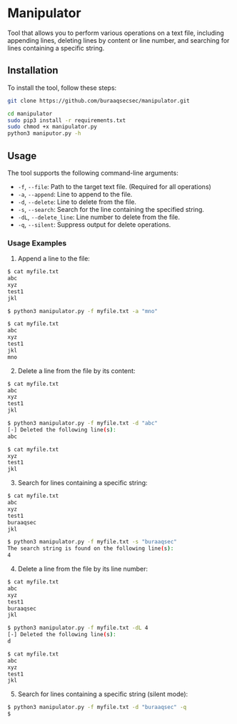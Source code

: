 # Manipulator

Tool that allows you to perform various operations on a text file, including appending lines, deleting lines by content or line number, and searching for lines containing a specific string.

## Installation

To install the tool, follow these steps:

```bash
git clone https://github.com/buraaqsecsec/manipulator.git

cd manipulator
sudo pip3 install -r requirements.txt
sudo chmod +x manipulator.py
python3 maniputor.py -h
```

## Usage

The tool supports the following command-line arguments:

- `-f`, `--file`: Path to the target text file. (Required for all operations)
- `-a`, `--append`: Line to append to the file.
- `-d`, `--delete`: Line to delete from the file.
- `-s`, `--search`: Search for the line containing the specified string.
- `-dL`, `--delete_line`: Line number to delete from the file.
- `-q`, `--silent`: Suppress output for delete operations.

### Usage Examples

1. Append a line to the file:

```bash
$ cat myfile.txt
abc
xyz
test1
jkl

$ python3 manipulator.py -f myfile.txt -a "mno"

$ cat myfile.txt
abc
xyz
test1
jkl
mno
```

2. Delete a line from the file by its content:

```bash
$ cat myfile.txt
abc
xyz
test1
jkl

$ python3 manipulator.py -f myfile.txt -d "abc"
[-] Deleted the following line(s):
abc

$ cat myfile.txt
xyz
test1
jkl
```

3. Search for lines containing a specific string:

```bash
$ cat myfile.txt
abc
xyz
test1
buraaqsec
jkl

$ python3 manipulator.py -f myfile.txt -s "buraaqsec"
The search string is found on the following line(s):
4
```

4. Delete a line from the file by its line number:

```bash
$ cat myfile.txt
abc
xyz
test1
buraaqsec
jkl

$ python3 manipulator.py -f myfile.txt -dL 4
[-] Deleted the following line(s):
d

$ cat myfile.txt
abc
xyz
test1
jkl
```

5. Search for lines containing a specific string (silent mode):

```bash
$ python3 manipulator.py -f myfile.txt -d "buraaqsec" -q
$
```

